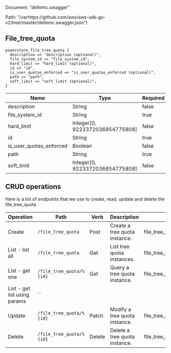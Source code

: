 Document: "dellemc.swagger"


Path: "/varhttps://github.com/aws/aws-sdk-go-v2/tree/master/dellemc.swagger.json")

## File_tree_quota



```puppet
powerstore_file_tree_quota {
  description => "description (optional)",
  file_system_id => "file_system_id",
  hard_limit => "hard_limit (optional)",
  id => "id",
  is_user_quotas_enforced => "is_user_quotas_enforced (optional)",
  path => "path",
  soft_limit => "soft_limit (optional)",
}
```

| Name        | Type           | Required       |
| ------------- | ------------- | ------------- |
|description | String | false |
|file_system_id | String | true |
|hard_limit | Integer[0, 9223372036854775808] | false |
|id | String | true |
|is_user_quotas_enforced | Boolean | false |
|path | String | true |
|soft_limit | Integer[0, 9223372036854775808] | false |



## CRUD operations

Here is a list of endpoints that we use to create, read, update and delete the file_tree_quota

| Operation | Path | Verb | Description | OperationID |
| ------------- | ------------- | ------------- | ------------- | ------------- |
|Create|`/file_tree_quota`|Post|Create a tree quota instance.|file_tree_quotaCreate|
|List - list all|`/file_tree_quota`|Get|List tree quota instances.|file_tree_quotaCollectionQuery|
|List - get one|`/file_tree_quota/%{id}`|Get|Query a tree quota instance.|file_tree_quotaInstanceQuery|
|List - get list using params|``||||
|Update|`/file_tree_quota/%{id}`|Patch|Modify a tree quota instance.|file_tree_quotaModify|
|Delete|`/file_tree_quota/%{id}`|Delete|Delete a tree quota instance.|file_tree_quotaDelete|
